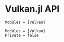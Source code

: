 # Vulkan.jl API

```@index
Modules = [Vulkan]
```

```@autodocs
Modules = [Vulkan]
Private = false
```
